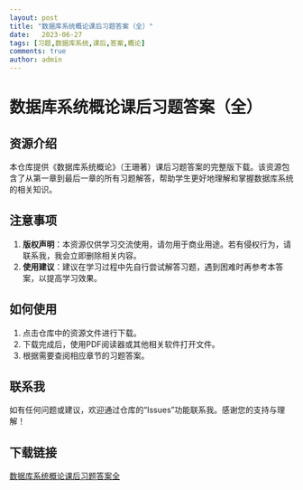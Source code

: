 ```yaml
---
layout: post
title: "数据库系统概论课后习题答案（全）"
date:   2023-06-27
tags: [习题,数据库系统,课后,答案,概论]
comments: true
author: admin
---
```

# 数据库系统概论课后习题答案（全）

## 资源介绍

本仓库提供《数据库系统概论》（王珊著）课后习题答案的完整版下载。该资源包含了从第一章到最后一章的所有习题解答，帮助学生更好地理解和掌握数据库系统的相关知识。

## 注意事项

1. **版权声明**：本资源仅供学习交流使用，请勿用于商业用途。若有侵权行为，请联系我，我会立即删除相关内容。
2. **使用建议**：建议在学习过程中先自行尝试解答习题，遇到困难时再参考本答案，以提高学习效果。

## 如何使用

1. 点击仓库中的资源文件进行下载。
2. 下载完成后，使用PDF阅读器或其他相关软件打开文件。
3. 根据需要查阅相应章节的习题答案。

## 联系我

如有任何问题或建议，欢迎通过仓库的“Issues”功能联系我。感谢您的支持与理解！

## 下载链接

[数据库系统概论课后习题答案全](https://pan.quark.cn/s/4c3813f2056a)